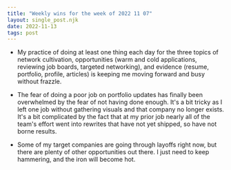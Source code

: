 ```yaml
---
title: "Weekly wins for the week of 2022 11 07"
layout: single_post.njk
date: 2022-11-13
tags: post
---
```


- My practice of doing at least one thing each day for the three topics of network cultivation, opportunities (warm and cold applications, reviewing job boards, targeted networking), and evidence (resume, portfolio, profile, articles) is keeping me moving forward and busy without frazzle.

- The fear of doing a poor job on portfolio updates has finally been overwhelmed by the fear of not having done enough. It's a bit tricky as I left one job without gathering visuals and that company no longer exists. It's a bit complicated by the fact that at my prior job nearly all of the team's effort went into rewrites that have not yet shipped, so have not borne results.

- Some of my target companies are going through layoffs right now, but there are plenty of other opportunities out there. I just need to keep hammering, and the iron will become hot.
